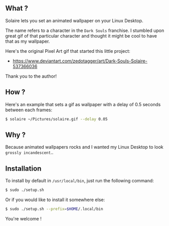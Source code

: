## What ?

Solaire lets you set an animated wallpaper on your Linux Desktop.

The name refers to a character in the `Dark Souls` franchise.
I stumbled upon great gif of that particular character and thought it 
might be cool to have that as my wallpaper.

Here's the original Pixel Art gif that started this little project:
- <https://www.deviantart.com/zedotagger/art/Dark-Souls-Solaire-537366036>

Thank you to the author!

## How ?

Here's an example that sets a gif as wallpaper with a delay of 0.5 seconds
between each frames:

```bash
$ solaire ~/Pictures/solaire.gif --delay 0.05
```

## Why ?

Because animated wallpapers rocks and I wanted my Linux Desktop
to look `grossly incandescent`..

## Installation 

To install by default in `/usr/local/bin`, just run the following command:

```bash
$ sudo ./setup.sh
```

Or if you would like to install it somewhere else:

```bash
$ sudo ./setup.sh --prefix=$HOME/.local/bin
```

You're welcome !
